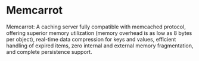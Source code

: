 # Memcarrot
Memcarrot: A caching server fully compatible with memcached protocol, offering superior memory utilization (memory overhead is as low as 8 bytes per object), real-time data compression for keys and values, efficient handling of expired items, zero internal and external memory fragmentation, and complete persistence support.
